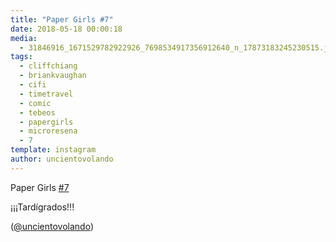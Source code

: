 ```yaml
---
title: "Paper Girls #7"
date: 2018-05-18 00:00:18
media: 
  - 31846916_1671529782922926_7698534917356912640_n_17873183245230515.jpg
tags: 
  - cliffchiang
  - briankvaughan
  - cifi
  - timetravel
  - comic
  - tebeos
  - papergirls
  - microresena
  - 7
template: instagram
author: uncientovolando
---
```


Paper Girls [#7](/tags/7)


¡¡¡Tardígrados!!!


([@uncientovolando](https://instagram.com/uncientovolando))
